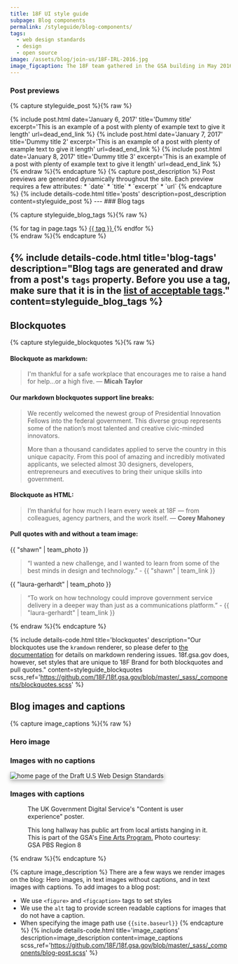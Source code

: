 ```yaml
---
title: 18F UI style guide
subpage: Blog components
permalink: /styleguide/blog-components/
tags:
  - web design standards
  - design
  - open source
image: /assets/blog/join-us/18F-IRL-2016.jpg
image_figcaption: The 18F team gathered in the GSA building in May 2016.
---
```


### Post previews

{% capture styleguide_post %}{% raw %}
<section class="usa-grid-full usa-section posts_feature">
  {% include post.html
    date='January 6, 2017'
    title='Dummy title'
    excerpt='This is an example of a post with plenty of example text to give it length'
    url=dead_end_link
  %}
  {% include post.html
    date='January 7, 2017'
    title='Dummy title 2'
    excerpt='This is an example of a post with plenty of example text to give it length'
    url=dead_end_link
  %}
  {% include post.html
    date='January 8, 2017'
    title='Dummy title 3'
    excerpt='This is an example of a post with plenty of example text to give it length'
    url=dead_end_link
  %}
</section>
{% endraw %}{% endcapture %}
{% capture post_description %}
Post previews are generated dynamically throughout the site. Each preview requires a few attributes:
* `date`
* `title`
* `excerpt`
* `url`
{% endcapture %}
{% include details-code.html
   title='posts'
   description=post_description
   content=styleguide_post
%}
---
### Blog tags

{% capture styleguide_blog_tags %}{% raw %}
<section class="usa-grid-full">
  <span class="post-tags" itemprop="keywords">
    {% for tag in page.tags %}
      <a class="usa-label" href="{{ site.baseurl }}/{{ site.tag_dir }}/{{ tag | slugify }}/">{{ tag }}
      </a>
    {% endfor %}
  </span>
</section>
{% endraw %}{% endcapture %}

{% include details-code.html
   title='blog-tags'
   description="Blog tags are generated and draw from a post's `tags` property. Before you use a tag, make sure that it is in the [list of acceptable tags](https://github.com/18F/18f.gsa.gov/blob/master/tests/schema/tags.yml)."
   content=styleguide_blog_tags
%}
---
## Blockquotes


{% capture styleguide_blockquotes %}{% raw %}
#### Blockquote as markdown:
> I'm thankful for a safe workplace that encourages me to raise a hand for help...or a high five. — **Micah Taylor**

#### Our markdown blockquotes support line breaks:
> We recently welcomed the newest group of Presidential Innovation
> Fellows into the federal government. This diverse group represents
> some of the nation’s most talented and creative civic-minded
> innovators.
>
> More than a thousand candidates applied to serve the country in this
> unique capacity. From this pool of amazing and incredibly motivated
> applicants, we selected almost 30 designers, developers, entrepreneurs
> and executives to bring their unique skills into government.

#### Blockquote as HTML:
<blockquote>
  I’m thankful for how much I learn every week at 18F — from colleagues, agency partners, and the work itself. — <strong>Corey Mahoney</strong>
</blockquote>

#### Pull quotes with and without a team image:
<section class="usa-grid-full">
  <div class="pquote">
    {{ "shawn" | team_photo }}
    <blockquote>
  “I wanted a new challenge, and I wanted to learn from some of the best
  minds in design and technology.” - {{ "shawn" | team_link }}
    </blockquote>
  </div>
  <div class="pquote">
  {{ "laura-gerhardt" | team_photo }}
    <blockquote>
      “To work on how technology could improve government service delivery in a deeper way than just as a communications platform.” - {{ "laura-gerhardt" | team_link }}
    </blockquote>
  </div>
</section>
{% endraw %}{% endcapture %}

{% include details-code.html
   title='blockquotes'
   description="Our blockquotes use the `kramdown` renderer, so please defer to [the documentation](https://kramdown.gettalong.org/quickref.html#blockquotes) for details on markdown rendering issues. 18f.gsa.gov does, however, set styles that are unique to 18F Brand for both blockquotes and pull quotes."
   content=styleguide_blockquotes
   scss_ref='https://github.com/18F/18f.gsa.gov/blob/master/_sass/_components/blockquotes.scss'
%}

## Blog images and captions

{% capture image_captions %}{% raw %}
### Hero image

### Images with no captions
<img src="{{site.baseurl}}/assets/blog/web-design-standards/template-landing.png" style="box-shadow:0px 4px 10px rgba(0, 0, 0, 0.3);" alt="home page of the Draft U.S Web Design Standards">

### Images with captions
<figure>
  <img src="{{site.baseurl}}/assets/blog/content/gds-content-ux.jpg" alt="">
  <figcaption>The UK Government Digital Service's "Content is user experience" poster.</figcaption>
</figure>

<figure>
  <img src="{{ site.baseurl }}/assets/blog/denver/gallery-41.jpg" alt="">
  <figcaption>This long hallway has public art from local artists hanging in it. This is part of the GSA's <a href="http://www.gsa.gov/fa/">Fine Arts Program.</a> Photo courtesy: GSA PBS Region 8</figcaption>
</figure>
{% endraw %}{% endcapture %}

{% capture image_description %}
There are a few ways we render images on the blog: Hero images, in text images without captions, and in text images with captions. To add images to a blog post:
* We use `<figure>` and `<figcaption>` tags to set styles
* We use the `alt` tag to provide screen readable captions for images that do not have a caption. 
* When specifying the image path use `{{site.baseurl}}`
{% endcapture %}
{% include details-code.html
   title='image_captions'
   description=image_description
   content=image_captions
   scss_ref='https://github.com/18F/18f.gsa.gov/blob/master/_sass/_components/blog-post.scss'
%}